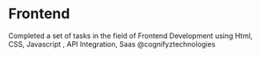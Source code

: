 # Frontend
Completed a set of tasks in the field of Frontend Development using Html, CSS, Javascript , API Integration, Saas
@cognifyztechnologies
